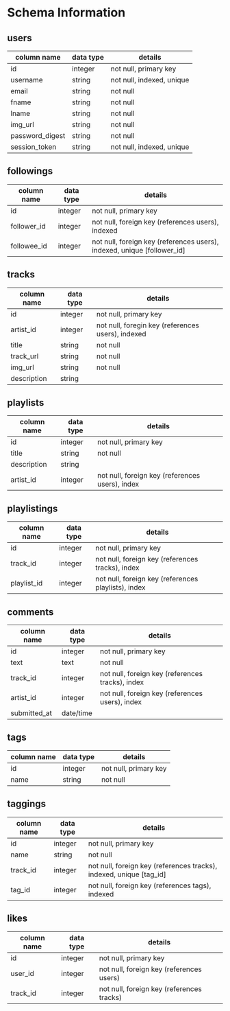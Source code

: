 # Schema Information

## users
column name     | data type | details
----------------|-----------|-----------------------
id              | integer   | not null, primary key
username        | string    | not null, indexed, unique
email           | string    | not null
fname           | string    | not null 
lname           | string    | not null
img_url         | string    | not null
password_digest | string    | not null
session_token   | string    | not null, indexed, unique

## followings
column name  | data type | details
-------------|-----------|-----------------------
id           | integer   | not null, primary key
follower_id  | integer   | not null, foreign key (references users), indexed
followee_id  | integer   | not null, foreign key (references users), indexed, unique [follower_id]

## tracks
column name | data type | details
------------|-----------|-----------------------
id          | integer   | not null, primary key
artist_id   | integer   | not null, foregin key (references users), indexed
title       | string    | not null
track_url   | string    | not null
img_url     | string    | not null
description | string    | 

## playlists
column name | data type | details
------------|-----------|-----------------------
id          | integer   | not null, primary key
title       | string    | not null
description | string    |
artist_id   | integer   | not null, foreign key (references users), index

## playlistings
column name | data type | details
------------|-----------|-----------------------
id          | integer   | not null, primary key
track_id    | integer   | not null, foreign key (references tracks), index
playlist_id | integer   | not null, foreign key (references playlists), index

## comments
column name | data type | details
------------|-----------|-----------------------
id          | integer   | not null, primary key
text        | text      | not null
track_id    | integer   | not null, foreign key (references tracks), index
artist_id   | integer   | not null, foreign key (references users), index
submitted_at| date/time |

## tags
column name | data type | details
------------|-----------|-----------------------
id          | integer   | not null, primary key
name        | string    | not null

## taggings
column name | data type | details
------------|-----------|-----------------------
id          | integer   | not null, primary key
name        | string    | not null
track_id    | integer   | not null, foreign key (references tracks), indexed, unique [tag_id]
tag_id      | integer   | not null, foreign key (references tags), indexed

## likes
column name  | data type | details
-------------|-----------|-----------------------
id           | integer   | not null, primary key
user_id      | integer   | not null, foreign key (references users)
track_id     | integer   | not null, foreign key (references tracks)
